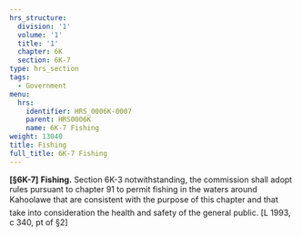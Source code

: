 ```yaml
---
hrs_structure:
  division: '1'
  volume: '1'
  title: '1'
  chapter: 6K
  section: 6K-7
type: hrs_section
tags:
  - Government
menu:
  hrs:
    identifier: HRS_0006K-0007
    parent: HRS0006K
    name: 6K-7 Fishing
weight: 13040
title: Fishing
full_title: 6K-7 Fishing
---
```

**[§6K-7]** **Fishing.** Section 6K-3 notwithstanding, the commission shall adopt rules pursuant to chapter 91 to permit fishing in the waters around Kahoolawe that are consistent with the purpose of this chapter and that take into consideration the health and safety of the general public. [L 1993, c 340, pt of §2]